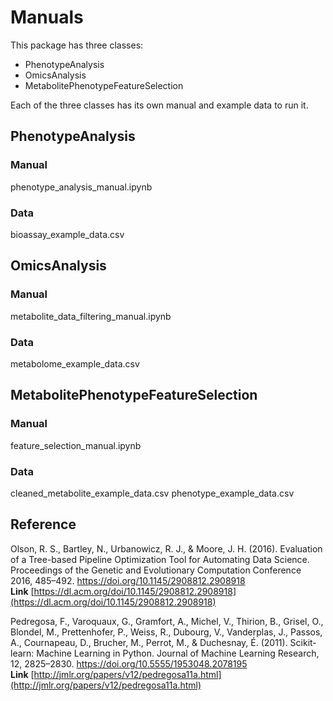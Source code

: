 # Manuals

This package has three classes:
* PhenotypeAnalysis
* OmicsAnalysis
* MetabolitePhenotypeFeatureSelection

Each of the three classes has its own manual and example data to run it. 

## PhenotypeAnalysis

### Manual 

phenotype_analysis_manual.ipynb

### Data

bioassay_example_data.csv


## OmicsAnalysis

### Manual

metabolite_data_filtering_manual.ipynb

### Data

metabolome_example_data.csv


## MetabolitePhenotypeFeatureSelection

### Manual

feature_selection_manual.ipynb

### Data

cleaned_metabolite_example_data.csv
phenotype_example_data.csv


## Reference 

Olson, R. S., Bartley, N., Urbanowicz, R. J., & Moore, J. H. (2016). Evaluation of a Tree-based Pipeline Optimization Tool for Automating Data Science. Proceedings of the Genetic and Evolutionary Computation Conference 2016, 485–492. https://doi.org/10.1145/2908812.2908918 <br>
**Link** [https://dl.acm.org/doi/10.1145/2908812.2908918](https://dl.acm.org/doi/10.1145/2908812.2908918)

Pedregosa, F., Varoquaux, G., Gramfort, A., Michel, V., Thirion, B., Grisel, O., Blondel, M., Prettenhofer, P., Weiss, R., Dubourg, V., Vanderplas, J., Passos, A., Cournapeau, D., Brucher, M., Perrot, M., & Duchesnay, É. (2011). Scikit-learn: Machine Learning in Python. Journal of Machine Learning Research, 12, 2825–2830. https://doi.org/10.5555/1953048.2078195 <br>
**Link** [http://jmlr.org/papers/v12/pedregosa11a.html](http://jmlr.org/papers/v12/pedregosa11a.html)